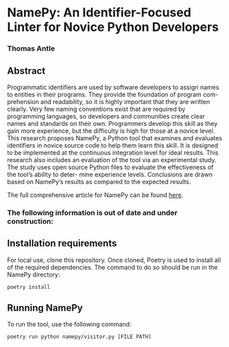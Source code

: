 # NamePy: An Identifier-Focused Linter for Novice Python Developers

### Thomas Antle

## Abstract

Programmatic identifiers are used by software developers to assign names to entities in their programs. They provide the foundation of program com- prehension and readability, so it is highly important that they are written clearly. Very few naming conventions exist that are required by programming languages, so developers and communities create clear names and standards on their own. Programmers develop this skill as they gain more experience, but the difficulty is high for those at a novice level. This research proposes NamePy, a Python tool that examines and evaluates identifiers in novice source code to help them learn this skill. It is designed to be implemented at the continuous integration level for ideal results. This research also includes an evaluation of the tool via an experimental study. The study uses open source Python files to evaluate the effectiveness of the tool’s ability to deter- mine experience levels. Conclusions are drawn based on NamePy’s results as compared to the expected results.

The full comprehensive article for NamePy can be found [here](SeniorThesis.pdf).

### The following information is out of date and under construction:

## Installation requirements

For local use, clone this repository. Once cloned, Poetry is used to install all of the required dependencies. The command to do so should be run in the NamePy directory:

```
poetry install
```

## Running NamePy

To run the tool, use the following command:

```
poetry run python namepy/visitor.py [FILE PATH]
```

